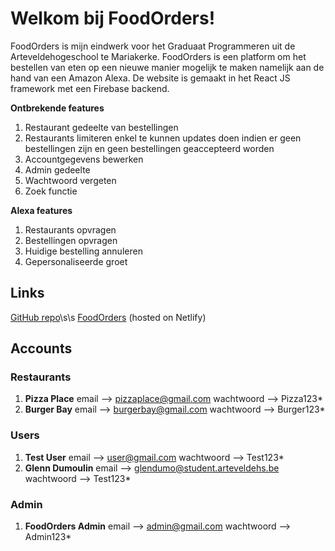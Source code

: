 # Welkom bij FoodOrders!

FoodOrders is mijn eindwerk voor het Graduaat Programmeren uit de Arteveldehogeschool te Mariakerke. FoodOrders is een platform om het bestellen van eten op een nieuwe manier mogelijk te maken namelijk aan de hand van een Amazon Alexa. De website is gemaakt in het React JS framework met een Firebase backend.

**Ontbrekende features**

1. Restaurant gedeelte van bestellingen
2. Restaurants limiteren enkel te kunnen updates doen indien er geen bestellingen zijn en geen bestellingen geaccepteerd worden
3. Accountgegevens bewerken
4. Admin gedeelte
5. Wachtwoord vergeten
6. Zoek functie

**Alexa features**

1. Restaurants opvragen
2. Bestellingen opvragen
3. Huidige bestelling annuleren
4. Gepersonaliseerde groet

## Links

[GitHub repo](https://github.com/glendumo/food-orders)\s\s
[FoodOrders](https://food-orders.netlify.app) (hosted on Netlify)

## Accounts

### Restaurants

1. **Pizza Place**
   email --> pizzaplace@gmail.com
   wachtwoord --> Pizza123\*
2. **Burger Bay**
   email --> burgerbay@gmail.com
   wachtwoord --> Burger123\*

### Users

1. **Test User**
   email --> user@gmail.com
   wachtwoord --> Test123\*
2. **Glenn Dumoulin**
   email --> glendumo@student.arteveldehs.be
   wachtwoord --> Test123\*

### Admin

1. **FoodOrders Admin**
   email --> admin@gmail.com
   wachtwoord --> Admin123\*
